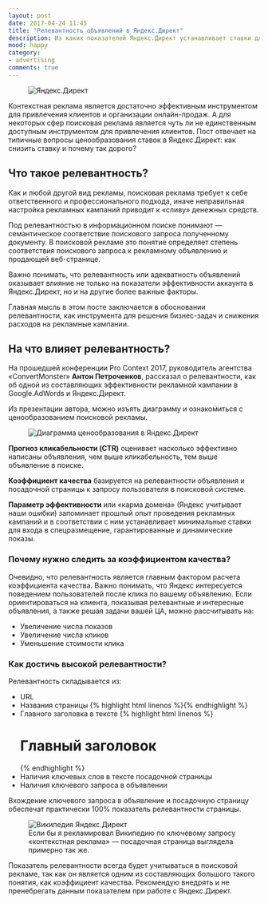 ```yaml
---
layout: post
date: 2017-04-24 11:45
title: "Релевантность объявлений в Яндекс.Директ"
description: Из каких показателей Яндекс.Директ устанавливает ставки для ключевых запросов в поисковой рекламе? Понятие коэффициента качества в контекстной рекламе. 
mood: happy
category:
- advertising
comments: true
---
```


<figure>
    <img src="http://dubkov.xyz/assets/img/direct.jpg" alt="Яндекс.Директ" />
</figure>

Контекстная реклама является достаточно эффективным инструментом для привлечения клиентов и организации онлайн-продаж. А для некоторых сфер поисковая реклама является чуть ли не единственным доступным
инструментом для привлечения клиентов. Пост отвечает на типичные вопросы ценообразования ставок в Яндекс.Директ: как снизить ставку и почему так дорого?

<!--more-->

## Что такое релевантность?

Как и любой другой вид рекламы, поисковая реклама требует к себе ответственного и профессионального подхода, иначе неправильная настройка рекламных кампаний приводит к «сливу» денежных средств. 

Под релевантностью в информационном поиске понимают — семантическое соответствие поискового запроса полученному документу. В поисковой рекламе это понятие определяет степень соответствия поискового запроса к рекламному объявлению и продающей веб-странице.

Важно понимать, что релевантность или адекватность объявлений оказывает влияние не только на показатели эффективности аккаунта в Яндекс.Директ, но и на другие более важные факторы.  

Главная мысль в этом посте заключается в обосновании релевантности, как инструмента для решения бизнес-задач и снижения расходов на рекламные кампании. 

## На что влияет релевантность?

На прошедшей конференции Pro Context 2017, руководитель агентства «ConvertMonster» <b>Антон Петроченков</b>, рассказал о релевантности, как об одной из составляющих эффективности рекламной кампании в Google.AdWords и Яндекс.Директ.

Из презентации автора, можно изъять диаграмму и ознакомиться с ценообразованием поисковой рекламы.

<figure>
    <img src="http://dubkov.xyz/assets/img/diagramma-tseny.png" alt="Диаграмма ценообразования в Яндекс.Директ" />
</figure>

<b>Прогноз кликабельности (CTR)</b> оценивает насколько эффективно написаны объявления, чем выше кликабельность, тем выше объявление в поиске.

<b>Коэффициент качества</b> базируется на релевантности объявления и посадочной страницы к запросу пользователя в поисковой системе. 

<b>Параметр эффективности</b> или «карма домена» (Яндекс учитывает наши ошибки) запоминает прошлый опыт проведения рекламных кампаний и 
в соответствии с ним устанавливает минимальные ставки для входа в спецразмещение, гарантированные и динамические показы.

### Почему нужно следить за коэффициентом качества?

Очевидно, что релевантность является главным фактором расчета коэффициента качества. Важно понимать, что Яндекс интересуется поведением пользователей после клика по вашему объявлению.
Если ориентироваться на клиента, показывая релевантные и интересные объявления, а также решая задачи вашей ЦА, можно рассчитывать на:

* Увеличение числа показов
* Увеличение числа кликов
* Уменьшение стоимости клика

### Как достичь высокой релевантности?

Релевантность складывается из:

* URL
* Названия страницы {% highlight html linenos %}<title>Название страницы</title>{% endhighlight %}
* Главного заголовка в тексте {% highlight html linenos %}<h1>Главный заголовок</h1>{% endhighlight %}
* Наличия ключевых слов в тексте посадочной страницы
* Наличия ключевого запроса в объявлении

Вхождение ключевого запроса в объявление и посадочную страницу обеспечат практически 100% показатель релевантности страницы.

<figure>
    <img src="http://dubkov.xyz/assets/img/example-wiki.png" alt="Википедия Яндекс.Директ" />
    <figcaption>Если бы я рекламировал Википедию по ключевому запросу «контекстная реклама» — посадочная страница выглядела примерно так же.</figcaption>
</figure>

Показатель релевантности всегда будет учитываться в поисковой рекламе, так как он является одним из составляющих большого такого понятия, как коэффициент качества. Рекомендую внедрять и не пренебрегать данным показателем при работе с Яндекс.Директ.
